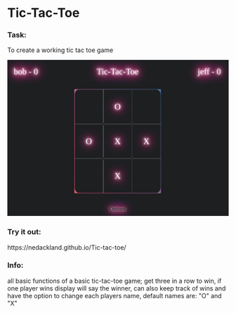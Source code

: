 <h1>Tic-Tac-Toe</h1>

<h3>Task:</h3>
<p>To create a working tic tac toe game</p>

![example](/tic-tac-scrnshot.png)

<h3>Try it out:</h3>
https://nedackland.github.io/Tic-tac-toe/

<h3>Info:</h3>
<p>all basic functions of a basic tic-tac-toe game; get three in a row to win, if one player wins display will say the winner, can also keep track of wins and have the option to change each players name, default names are: "O" and "X"</p>